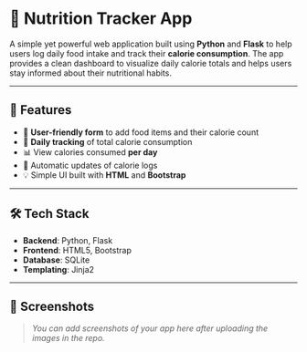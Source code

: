 # 🥗 Nutrition Tracker App

A simple yet powerful web application built using **Python** and **Flask** to help users log daily food intake and track their **calorie consumption**. The app provides a clean dashboard to visualize daily calorie totals and helps users stay informed about their nutritional habits.

---

## 🚀 Features

* 📝 **User-friendly form** to add food items and their calorie count
* 📅 **Daily tracking** of total calorie consumption
* 📊 View calories consumed **per day**
* 🔄 Automatic updates of calorie logs
* 💡 Simple UI built with **HTML** and **Bootstrap**

---

## 🛠️ Tech Stack

* **Backend**: Python, Flask
* **Frontend**: HTML5, Bootstrap
* **Database**: SQLite
* **Templating**: Jinja2

---

## 📸 Screenshots

> *You can add screenshots of your app here after uploading the images in the repo.*
